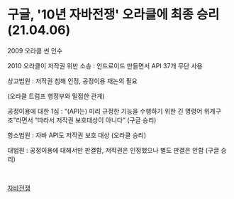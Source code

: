# 구글, '10년 자바전쟁' 오라클에 최종 승리 (21.04.06)

2009 오라클 썬 인수

2010 오라클이 저작권 위반 소송 : 안드로이드 만들면서 API 37개 무단 사용

상고법원 : 저작권 침해 인정, 공정이용 재논의 필요

(오라클 트럼프 행정부와 밀접한 관계)

공정이용에 대한 1심 : “(API는) 미리 규정한 기능을 수행하기 위한 긴 명령어 위계구조”라면서 “따라서 저작권 보호대상이 아니다” (구글 승리)

항소법원 : 자바 API도 저작권 보호 대상 (오라클 승리)

대법원 : 공정이용에 대해서만 판결함, 저작권은 인정했으나 별도 판결은 안함  (구글 승리)

<br>
 
[자바전쟁](https://zdnet.co.kr/view/?no=20210406064737)